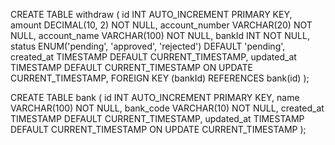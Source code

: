 CREATE TABLE withdraw (
    id INT AUTO_INCREMENT PRIMARY KEY,
    amount DECIMAL(10, 2) NOT NULL,
    account_number VARCHAR(20) NOT NULL,
    account_name VARCHAR(100) NOT NULL,
    bankId INT NOT NULL,
    status ENUM('pending', 'approved', 'rejected') DEFAULT 'pending',
    created_at TIMESTAMP DEFAULT CURRENT_TIMESTAMP,
    updated_at TIMESTAMP DEFAULT CURRENT_TIMESTAMP ON UPDATE CURRENT_TIMESTAMP,
    FOREIGN KEY (bankId) REFERENCES bank(id)
);

CREATE TABLE bank (
    id INT AUTO_INCREMENT PRIMARY KEY,
    name VARCHAR(100) NOT NULL,
    bank_code VARCHAR(10) NOT NULL,
    created_at TIMESTAMP DEFAULT CURRENT_TIMESTAMP,
    updated_at TIMESTAMP DEFAULT CURRENT_TIMESTAMP ON UPDATE CURRENT_TIMESTAMP
);
